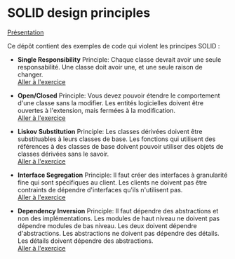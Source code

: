 # SOLID design principles

[Présentation](https://coder-may-cry.github.io/solid-kata-java/)

Ce dépôt contient des exemples de code qui violent les principes SOLID :

- **Single Responsibility** Principle: Chaque classe devrait avoir une seule responsabilité. Une classe doit avoir une, et une seule raison de changer.<br/>
  [Aller à l'exercice](/srp/README.md)

- **Open/Closed** Principle: Vous devez pouvoir étendre le comportement d'une classe sans la modifier. Les entités logicielles doivent être ouvertes à l'extension, mais fermées à la modification.<br/>
  [Aller à l'exercice](/ocp/README.md)

- **Liskov Substitution** Principle: Les classes dérivées doivent être substituables à leurs classes de base. Les fonctions qui utilisent des références à des classes de base doivent pouvoir utiliser des objets de classes dérivées sans le savoir.<br/>
  [Aller à l'exercice](/lsp/README.md)

- **Interface Segregation** Principle: Il faut créer des interfaces à granularité fine qui sont spécifiques au client. Les clients ne doivent pas être contraints de dépendre d'interfaces qu'ils n'utilisent pas.<br/>
  [Aller à l'exercice](/isp/README.md)

- **Dependency Inversion** Principle: Il faut dépendre des abstractions et non des implémentations. Les modules de haut niveau ne doivent pas dépendre modules de bas niveau. Les deux doivent dépendre d'abstractions. Les abstractions ne doivent pas dépendre des détails. Les détails doivent dépendre des abstractions.<br/>
  [Aller à l'exercice](/dip/README.md)
